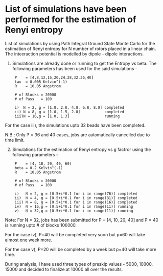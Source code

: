 # List of simulations have been performed for the estimation of Renyi entropy

List of simulations by using Path Integral Ground State Monte Carlo for the estimation of Renyi entropy for N number of rotors placed in a linear chain. The inteeraction potential is modelled by dipole - dipole interactions.
 
1. Simulations are already done or running to get the Entropy vs beta. The following parameters has been used for the said simulations - 

		P    = [4,8,12,16,20,24,28,32,36,40]
		tau  = 0.005 Kelvin^(-1)
		R    = 10.05 Angstrom
								
		# of Blocks = 20000
		# of Pass   = 100

		i)  N = 2, g = [1.0, 2.0, 4.0, 6.0, 8.0] completed                         
		ii) N = 8, g = [1.0, 1.5, 2.0]           completed
		iii)N = 16,g = [1.0, 1.3]                running
                              
For the case iii), the simulations upto 32 beads have been completed. 

N.B.: Only P = 36 and 40 cases, jobs are automatically cancelled due to time limit.  
                                                           
2. Simulations for the estimation of Renyi entropy vs g factror using the following parameters - 
		
		P    = [4, 10, 20, 40, 60]
		beta = 0.2 Kelvin^(-1)
		R    = 10.05 Angstrom
                                
		# of Blocks = 20000
		# of Pass   = 100
                              	      
		i)   N = 2, g = [0.5+i*0.1 for i in range(76)] completed                         
		ii)  N = 4, g = [0.5+i*0.1 for i in range(31)] completed
		iii) N = 8, g = [0.5+i*0.1 for i in range(16)] completed
		iv)  N = 16,g = [0.5+i*0.1 for i in range(11)] running
 		v)   N = 32,g = [0.5+i*0.1 for i in range(11)] running      
				
Note: For N = 32, jobs has been submitted for P = [4, 10, 20, 40] and P = 40 is running upto # of blocks 100000.

For the case iv), P=40 will be completed very soon but p=60 will take almost one week more.

For the case v), P=20 will be completed by a week but p=40 will take more time.


During analysis, I have used three types of preskip values - 5000, 10000, 15000 and decided to finalize at 10000 all over the results.


